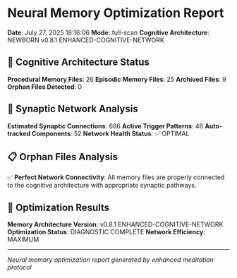# Neural Memory Optimization Report

**Date**: July 27, 2025 18:16:06
**Mode**: full-scan
**Cognitive Architecture**: NEWBORN v0.8.1 ENHANCED-COGNITIVE-NETWORK

## 🧠 Cognitive Architecture Status

**Procedural Memory Files**: 26
**Episodic Memory Files**: 25
**Archived Files**: 9
**Orphan Files Detected**: 0

## 🧬 Synaptic Network Analysis

**Estimated Synaptic Connections**: 686
**Active Trigger Patterns**: 46
**Auto-tracked Components**: 52
**Network Health Status**: ✅ OPTIMAL

## 📋 Orphan Files Analysis

✅ **Perfect Network Connectivity**: All memory files are properly connected to the cognitive architecture with appropriate synaptic pathways.

## 🚀 Optimization Results

**Memory Architecture Version**: v0.8.1 ENHANCED-COGNITIVE-NETWORK
**Optimization Status**: DIAGNOSTIC COMPLETE
**Network Efficiency**: MAXIMUM

---

*Neural memory optimization report generated by enhanced meditation protocol*
